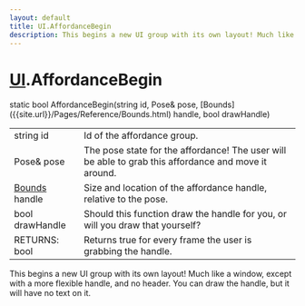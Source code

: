 ```yaml
---
layout: default
title: UI.AffordanceBegin
description: This begins a new UI group with its own layout! Much like a window, except with a more flexible handle, and no header. You can draw the handle, but it will have no text on it.
---
```

# [UI]({{site.url}}/Pages/Reference/UI.html).AffordanceBegin

<div class='signature' markdown='1'>
static bool AffordanceBegin(string id, Pose& pose, [Bounds]({{site.url}}/Pages/Reference/Bounds.html) handle, bool drawHandle)
</div>

|  |  |
|--|--|
|string id|Id of the affordance group.|
|Pose& pose|The pose state for the affordance! The user will be able to grab              this affordance and move it around.|
|[Bounds]({{site.url}}/Pages/Reference/Bounds.html) handle|Size and location of the affordance handle, relative to the pose.|
|bool drawHandle|Should this function draw the handle for you, or will you             draw that yourself?|
|RETURNS: bool|Returns true for every frame the user is grabbing the handle.|

This begins a new UI group with its own layout! Much like a window, except
with a more flexible handle, and no header. You can draw the handle, but it will have
no text on it.



